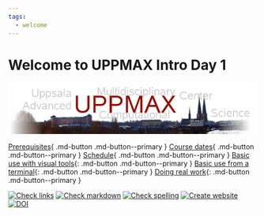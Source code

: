 ```yaml
---
tags:
  - welcome
---
```


# Welcome to UPPMAX Intro Day 1

![The UPPMAX logo](uppmax_logo.png)

[Prerequisites](prereqs.md){ .md-button .md-button--primary }
[Course dates](course_dates.md){ .md-button .md-button--primary }
[Schedule](schedule.md){ .md-button .md-button--primary }
[Basic use with visual tools](sessions/introduction_visual.md){: .md-button .md-button--primary }
[Basic use from a terminal](sessions/introduction_terminal.md){: .md-button .md-button--primary }
[Doing real work](sessions/introduction_real_work.md){: .md-button .md-button--primary }

<!-- markdownlint-disable MD013 --><!-- Badges cannot be split up over lines, hence will break 80 characters per line -->

[![Check links](https://github.com/UPPMAX/uppmax_intro_day_1/actions/workflows/check_links.yaml/badge.svg?branch=main)](https://github.com/UPPMAX/uppmax_intro_day_1/actions/workflows/check_links.yaml)
[![Check markdown](https://github.com/UPPMAX/uppmax_intro_day_1/actions/workflows/check_markdown.yaml/badge.svg?branch=main)](https://github.com/UPPMAX/uppmax_intro_day_1/actions/workflows/check_markdown.yaml)
[![Check spelling](https://github.com/UPPMAX/uppmax_intro_day_1/actions/workflows/check_spelling.yaml/badge.svg?branch=main)](https://github.com/UPPMAX/uppmax_intro_day_1/actions/workflows/check_spelling.yaml)
[![Create website](https://github.com/UPPMAX/uppmax_intro_day_1/actions/workflows/create_website.yaml/badge.svg?branch=main)](https://github.com/UPPMAX/uppmax_intro_day_1/actions/workflows/create_website.yaml)
[![DOI](https://zenodo.org/badge/808091302.svg)](https://doi.org/10.5281/zenodo.14645146)

<!-- markdownlint-enable MD013 -->

